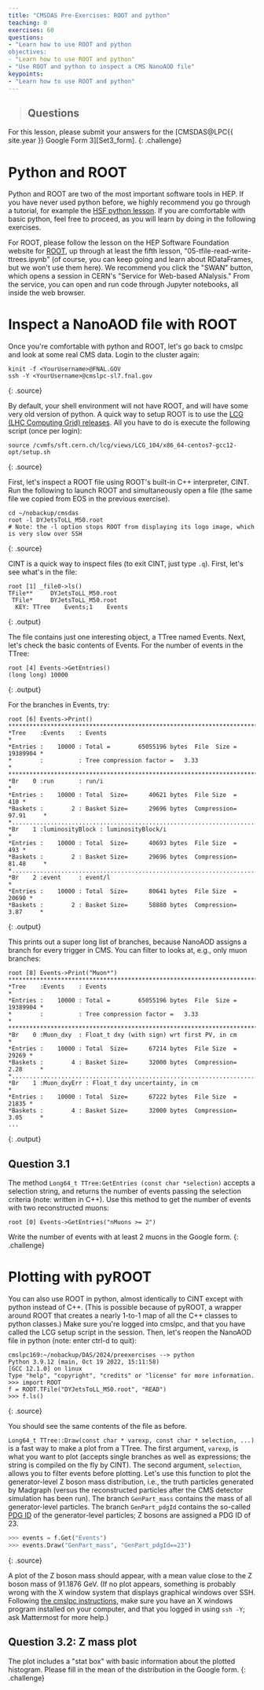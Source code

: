 ```yaml
---
title: "CMSDAS Pre-Exercises: ROOT and python"
teaching: 0
exercises: 60
questions:
- "Learn how to use ROOT and python
objectives:
- "Learn how to use ROOT and python"
- "Use ROOT and python to inspect a CMS NanoAOD file"
keypoints:
- "Learn how to use ROOT and python"
---
```


> ## Questions
For this lesson, please submit your answers for the [CMSDAS@LPC{{ site.year }} Google Form 3][Set3_form].
{: .challenge}

# Python and ROOT

Python and ROOT are two of the most important software tools in HEP. If you have never used python before, we highly recommend you go through a tutorial, for example the [HSF python lesson](https://swcarpentry.github.io/python-novice-inflammation/). If you are comfortable with basic python, feel free to proceed, as you will learn by doing in the following exercises. 

For ROOT, please follow the lesson on the HEP Software Foundation website for [ROOT](https://swcarpentry.github.io/python-novice-inflammation/), up through at least the fifth lesson, "05-tfile-read-write-ttrees.ipynb" (of course, you can keep going and learn about RDataFrames, but we won't use them here). We recommend you click the "SWAN" button, which opens a session in CERN's "Service for Web-based ANalysis." From the service, you can open and run code through Jupyter notebooks, all inside the web browser.

# Inspect a NanoAOD file with ROOT
Once you're comfortable with python and ROOT, let's go back to cmslpc and look at some real CMS data. 
Login to the cluster again:

```shell
kinit -f <YourUsername>@FNAL.GOV
ssh -Y <YourUsername>@cmslpc-sl7.fnal.gov
```
 {: .source}

By default, your shell environment will not have ROOT, and will have some very old version of python. 
A quick way to setup ROOT is to use the [LCG (LHC Computing Grid) releases](https://lcgdocs.web.cern.ch/lcgdocs/lcgreleases/introduction/). 
All you have to do is execute the following script (once per login):

```shell
source /cvmfs/sft.cern.ch/lcg/views/LCG_104/x86_64-centos7-gcc12-opt/setup.sh
```
 {: .source}

 First, let's inspect a ROOT file using ROOT's built-in C++ interpreter, CINT. 
 Run the following to launch ROOT and simultaneously open a file (the same file we copied from EOS in the previous exercise).

 ```shell
cd ~/nobackup/cmsdas
root -l DYJetsToLL_M50.root
# Note: the -l option stops ROOT from displaying its logo image, which is very slow over SSH
```
 {: .source}

CINT is a quick way to inspect files (to exit CINT, just type `.q`). First, let's see what's in the file:

```shell
root [1] _file0->ls()
TFile**		DYJetsToLL_M50.root	
 TFile*		DYJetsToLL_M50.root	
  KEY: TTree	Events;1	Events
```
{: .output}

The file contains just one interesting object, a TTree named Events. Next, let's check the basic contents of Events. For the number of events in the TTree:
```shell
root [4] Events->GetEntries()
(long long) 10000
```
{: .output}

For the branches in Events, try:
```shell
root [6] Events->Print()
******************************************************************************
*Tree    :Events    : Events                                                 *
*Entries :    10000 : Total =        65055196 bytes  File  Size =   19389904 *
*        :          : Tree compression factor =   3.33                       *
******************************************************************************
*Br    0 :run       : run/i                                                  *
*Entries :    10000 : Total  Size=      40621 bytes  File Size  =        410 *
*Baskets :        2 : Basket Size=      29696 bytes  Compression=  97.91     *
*............................................................................*
*Br    1 :luminosityBlock : luminosityBlock/i                                *
*Entries :    10000 : Total  Size=      40693 bytes  File Size  =        493 *
*Baskets :        2 : Basket Size=      29696 bytes  Compression=  81.48     *
*............................................................................*
*Br    2 :event     : event/l                                                *
*Entries :    10000 : Total  Size=      80641 bytes  File Size  =      20690 *
*Baskets :        2 : Basket Size=      58880 bytes  Compression=   3.87     *
```
{: .output}

This prints out a super long list of branches, because NanoAOD assigns a branch for every trigger in CMS. You can filter to looks at, e.g., only muon branches:

```shell
root [8] Events->Print("Muon*")
******************************************************************************
*Tree    :Events    : Events                                                 *
*Entries :    10000 : Total =        65055196 bytes  File  Size =   19389904 *
*        :          : Tree compression factor =   3.33                       *
******************************************************************************
*Br    0 :Muon_dxy  : Float_t dxy (with sign) wrt first PV, in cm            *
*Entries :    10000 : Total  Size=      67214 bytes  File Size  =      29269 *
*Baskets :        4 : Basket Size=      32000 bytes  Compression=   2.28     *
*............................................................................*
*Br    1 :Muon_dxyErr : Float_t dxy uncertainty, in cm                       *
*Entries :    10000 : Total  Size=      67222 bytes  File Size  =      21835 *
*Baskets :        4 : Basket Size=      32000 bytes  Compression=   3.05     *
...
```
{: .output}


## Question 3.1
The method ``Long64_t TTree:GetEntries (const char *selection)`` accepts a selection string, and returns the number of events passing the selection criteria (note: written in C++). Use this method to get the number of events with two reconstructed muons:

```shell
root [0] Events->GetEntries("nMuons >= 2")
```

Write the number of events with at least 2 muons in the Google form. 
{: .challenge}

# Plotting with pyROOT
You can also use ROOT in python, almost identically to CINT except with python instead of C++. 
(This is possible because of pyROOT, a wrapper around ROOT that creates a nearly 1-to-1 map of all the C++ classes to python classes.)
Make sure you're logged into cmslpc, and that you have called the LCG setup script in the session. 
Then, let's reopen the NanoAOD file in python (note: enter ctrl-d to quit):

```shell
cmslpc169:~/nobackup/DAS/2024/preexercises --> python
Python 3.9.12 (main, Oct 19 2022, 15:11:58) 
[GCC 12.1.0] on linux
Type "help", "copyright", "credits" or "license" for more information.
>>> import ROOT
f = ROOT.TFile("DYJetsToLL_M50.root", "READ")
>>> f.ls()
```
{: .source}

You should see the same contents of the file as before. 

`Long64_t TTree::Draw(const char * varexp, const char * selection, ...)` is a fast way to make a plot from a TTree. 
The first argument, `varexp`, is what you want to plot (accepts single branches as well as expressions; the string is compiled on the fly by CINT). 
The second argument, `selection`, allows you to filter events before plotting. 
Let's use this function to plot the generator-level Z boson mass distribution, i.e., the truth particles generated by Madgraph (versus the reconstructed particles after the CMS detector simulation has been run). 
The branch `GenPart_mass` contains the mass of all generator-level particles. 
The branch `GenPart_pdgId` contains the so-called [PDG ID](https://pdg.lbl.gov/2023/mcdata/mc_particle_id_contents.html) of the generator-level particles; Z bosons are assigned a PDG ID of 23. 
```python
>>> events = f.Get("Events")
>>> events.Draw("GenPart_mass", "GenPart_pdgId==23")
```
{: .source}

A plot of the Z boson mass should appear, with a mean value close to the Z boson mass of 91.1876 GeV. (If no plot appears, something is probably wrong with the X window system that displays graphical windows over SSH. Following [the cmslpc instructions](https://uscms.org/uscms_at_work/computing/getstarted/uaf.shtml), make sure you have an X windows program installed on your computer, and that you logged in using `ssh -Y`; ask Mattermost for more help.)


## Question 3.2: Z mass plot
The plot includes a "stat box" with basic information about the plotted histogram. 
Please fill in the mean of the distribution in the Google form. 
{: .challenge}
